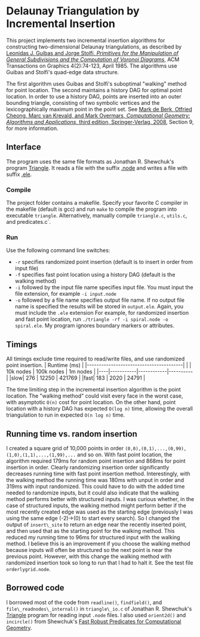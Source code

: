 # Delaunay Triangulation by Incremental Insertion
This project implements two incremental insertion algorithms for constructing two-dimensional Delaunay triangulations, as described by [Leonidas J. Guibas and Jorge Stolfi, *Primitives for the Manipulation of General Subdivisions and the Computation of Voronoi Diagrams*](portal.acm.org/citation.cfm?doid=282918.282923), ACM Transactions on Graphics 4(2):74-123, April 1985. The algorithms use Guibas and Stolfi's quad-edge data structure. 

The first algorithm uses Guibas and Stolfi's suboptimal "walking" method for point location. The second maintains a history DAG for optimal point location. In order to use a history DAG, points are inserted into an outer bounding triangle, consisting of two symbolic vertices and the lexicographically maximum point in the point set. See [Mark de Berk, Otfried Cheong, Marc van Krevald, and Mark Overmars, *Computational Geometry: Algorithms and Applications*, third edition, Springer-Verlag, 2008](www.cs.uu.nl/geobook/), Section 9, for more information.
## Interface
The program uses the same file formats as Jonathan R. Shewchuk's program [Triangle](www.cs.cmu.edu/~quake/triangle.html). It reads a file with the suffix [.node](www.cs.cmu.edu/~quake/triangle.node.html) and writes a file with suffix [.ele](www.cs.cmu.edu/~quake/triangle.ele.html). 
### Compile
The project folder contains a makefile. Specify your favorite C compiler in the makefile (default is gcc) and run `make` to compile the program into executable `triangle`. Alternatively, manually compile `triangle.c`, `utils.c`, and predicates.c`. 
### Run
Use the following command line switches:
* `-r` specifies randomized point insertion (default is to insert in order from input file)
* `-f` specifies fast point location using a history DAG (default is the walking method)
* `-i` followed by the input file name specifies input file. You must input the file extension, for example `-i input.node`
* `-o` followed by a file name specifies output file name. If no output file name is specified the results will be stored in `output.ele`. Again, you must include the `.ele` extension
For example, for randomized insertion and fast point location, run `./triangle -rf -i spiral.node -o spiral.ele`. My program ignores boundary markers or attributes.
## Timings
All timings exclude time required to read/write files, and use randomized point insertion.
|              Runtime (ms)              |
|----------------------------------------|
|    | 10k nodes | 100k nodes | 1m nodes |
|----|-----------|------------|----------|
|slow|    276    |    12250   |  421769  |
|fast|    183    |    2020    |  24791   |

The time limiting step in the incremental insertion algorithm is the point location. The "walking method" could visit every face in the worst case, with asymptotic `O(n)` cost for point location. On the other hand, point location with a history DAG has expected `O(log n)` time, allowing the overall triangulation to run in expected `O(n log n)` time.
## Running time vs. random insertion
I created a square grid of 10,000 points in order `(0,0),(0,1),...,(0,99),(1,0),(1,1),...,(1,99),...` and so on. With fast point location, the algorithm required 179ms for random point insertion and 868ms for point insertion in order. Clearly randomizing insertion order significantly decreases running time with fast point insertion method. 
Interestingly, with the walking method the running time was 180ms with unput in order and 319ms with input randomized. This could have to do with the added time needed to randomize inputs, but it could also indicate that the walking method performs better with structured inputs.
I was curious whether, in the case of structured inputs, the walking method might perform better if the most recently created edge was used as the starting edge (previously I was using the same edge (-2)->(0) to start every search). So I changed the output of `insert\_site` to return an edge near the recently inserted point, and then used that as the starting point for the walking method. This reduced my running time to 96ms for structured input with the walking method. I believe this is an improvement if you choose the walking method because inputs will often be structured so the next point is near the previous point.
However, with this change the walking method with randomized insertion took so long to run that I had to halt it. 
See the test file `orderlygrid.node`.
## Borrowed code
I borrowed most of the code from `readline()`, `findfield()`, and `file\_readnodes\_internal()` in `triangle\_io.c` of Jonathan R. Shewchuk's [Triangle](https://github.com/wo80/Triangle) program for reading input `.node` files. I also used `orient2d()` and `incircle()` from Shewchuk's [Fast Robust Predicates for Computational Geometry](www.cs.cmu.edu/~quake/robust.html). 
